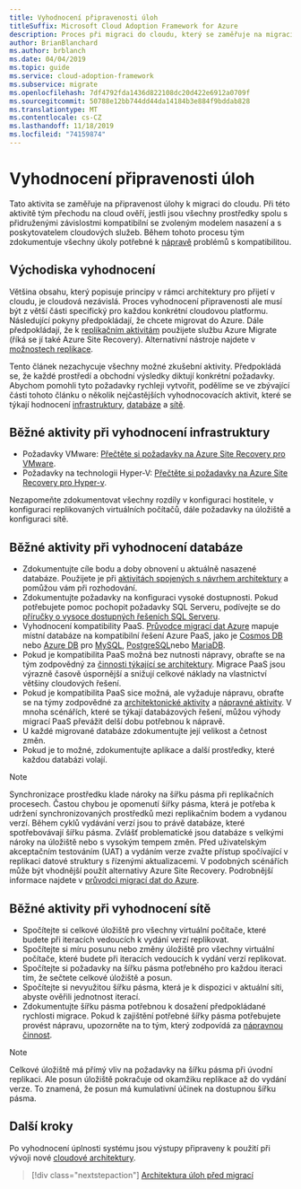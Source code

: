```yaml
---
title: Vyhodnocení připravenosti úloh
titleSuffix: Microsoft Cloud Adoption Framework for Azure
description: Proces při migraci do cloudu, který se zaměřuje na migraci úloh do cloudu.
author: BrianBlanchard
ms.author: brblanch
ms.date: 04/04/2019
ms.topic: guide
ms.service: cloud-adoption-framework
ms.subservice: migrate
ms.openlocfilehash: 7df4792fda1436d822108dc20d422e6912a0709f
ms.sourcegitcommit: 50788e12bb744dd44da14184b3e884f9bddab828
ms.translationtype: MT
ms.contentlocale: cs-CZ
ms.lasthandoff: 11/18/2019
ms.locfileid: "74159874"
---
```

# <a name="evaluate-workload-readiness"></a>Vyhodnocení připravenosti úloh

Tato aktivita se zaměřuje na připravenost úlohy k migraci do cloudu. Při této aktivitě tým přechodu na cloud ověří, jestli jsou všechny prostředky spolu s přidruženými závislostmi kompatibilní se zvoleným modelem nasazení a s poskytovatelem cloudových služeb. Během tohoto procesu tým zdokumentuje všechny úkoly potřebné k [nápravě](../migrate/remediate.md) problémů s kompatibilitou.

## <a name="evaluation-assumptions"></a>Východiska vyhodnocení

Většina obsahu, který popisuje principy v rámci architektury pro přijetí v cloudu, je cloudová nezávislá. Proces vyhodnocení připravenosti ale musí být z větší části specifický pro každou konkrétní cloudovou platformu. Následující pokyny předpokládají, že chcete migrovat do Azure. Dále předpokládají, že k [replikačním aktivitám](../migrate/replicate.md) použijete službu Azure Migrate (říká se jí také Azure Site Recovery). Alternativní nástroje najdete v [možnostech replikace](../migrate/replicate-options.md).

Tento článek nezachycuje všechny možné zkušební aktivity. Předpokládá se, že každé prostředí a obchodní výsledky diktují konkrétní požadavky. Abychom pomohli tyto požadavky rychleji vytvořit, podělíme se ve zbývající části tohoto článku o několik nejčastějších vyhodnocovacích aktivit, které se týkají hodnocení [infrastruktury](#common-infrastructure-evaluation-activities), [databáze](#common-database-evaluation-activities) a [sítě](#common-network-evaluation-activities).

## <a name="common-infrastructure-evaluation-activities"></a>Běžné aktivity při vyhodnocení infrastruktury

- Požadavky VMware: [Přečtěte si požadavky na Azure Site Recovery pro VMware](https://docs.microsoft.com/azure/site-recovery/vmware-physical-azure-support-matrix).
- Požadavky na technologii Hyper-V: [Přečtěte si požadavky na Azure Site Recovery pro Hyper-v](https://docs.microsoft.com/azure/site-recovery/hyper-v-azure-support-matrix).

Nezapomeňte zdokumentovat všechny rozdíly v konfiguraci hostitele, v konfiguraci replikovaných virtuálních počítačů, dále požadavky na úložiště a konfiguraci sítě.

## <a name="common-database-evaluation-activities"></a>Běžné aktivity při vyhodnocení databáze

- Zdokumentujte cíle bodu a doby obnovení u aktuálně nasazené databáze. Použijete je při [aktivitách spojených s návrhem architektury](./architect.md) a pomůžou vám při rozhodování.
- Zdokumentujte požadavky na konfiguraci vysoké dostupnosti. Pokud potřebujete pomoc pochopit požadavky SQL Serveru, podívejte se do [příručky o vysoce dostupných řešeních SQL Serveru](https://docs.microsoft.com/sql/sql-server/failover-clusters/high-availability-solutions-sql-server).
- Vyhodnocení kompatibility PaaS. [Průvodce migrací dat Azure](https://datamigration.microsoft.com) mapuje místní databáze na kompatibilní řešení Azure PaaS, jako je [Cosmos DB](https://docs.microsoft.com/azure/cosmos-db) nebo [Azure DB](https://docs.microsoft.com/azure/sql-database) pro [MySQL](https://docs.microsoft.com/azure/mysql), [PostgreSQL](https://docs.microsoft.com/azure/postgresql)nebo [MariaDB](https://docs.microsoft.com/azure/mariadb).
- Pokud je kompatibilita PaaS možná bez nutnosti nápravy, obraťte se na tým zodpovědný za [činnosti týkající se architektury](./architect.md). Migrace PaaS jsou výrazně časově úspornější a snižují celkové náklady na vlastnictví většiny cloudových řešení.
- Pokud je kompatibilita PaaS sice možná, ale vyžaduje nápravu, obraťte se na týmy zodpovědné za [architektonické aktivity](./architect.md) a [nápravné aktivity](../migrate/remediate.md). V mnoha scénářích, které se týkají databázových řešení, můžou výhody migrací PaaS převážit delší dobu potřebnou k nápravě.
- U každé migrované databáze zdokumentujte její velikost a četnost změn.
- Pokud je to možné, zdokumentujte aplikace a další prostředky, které každou databázi volají.

> [!NOTE]
> Synchronizace prostředku klade nároky na šířku pásma při replikačních procesech. Častou chybou je opomenutí šířky pásma, která je potřeba k udržení synchronizovaných prostředků mezi replikačním bodem a vydanou verzí. Během cyklů vydávání verzí jsou to právě databáze, které spotřebovávají šířku pásma. Zvlášť problematické jsou databáze s velkými nároky na úložiště nebo s vysokým tempem změn. Před uživatelským akceptačním testováním (UAT) a vydáním verze zvažte přístup spočívající v replikaci datové struktury s řízenými aktualizacemi. V podobných scénářích může být vhodnější použít alternativy Azure Site Recovery. Podrobnější informace najdete v [průvodci migrací dat do Azure](https://datamigration.microsoft.com).

## <a name="common-network-evaluation-activities"></a>Běžné aktivity při vyhodnocení sítě

- Spočítejte si celkové úložiště pro všechny virtuální počítače, které budete při iteracích vedoucích k vydání verzí replikovat.
- Spočítejte si míru posunu nebo změny úložiště pro všechny virtuální počítače, které budete při iteracích vedoucích k vydání verzí replikovat.
- Spočítejte si požadavky na šířku pásma potřebného pro každou iteraci tím, že sečtete celkové úložiště a posun.
- Spočítejte si nevyužitou šířku pásma, která je k dispozici v aktuální síti, abyste ověřili jednotnost iterací.
- Zdokumentujte šířku pásma potřebnou k dosažení předpokládané rychlosti migrace. Pokud k zajištění potřebné šířky pásma potřebujete provést nápravu, upozorněte na to tým, který zodpovídá za [nápravnou činnost](../migrate/remediate.md).

> [!NOTE]
> Celkové úložiště má přímý vliv na požadavky na šířku pásma při úvodní replikaci. Ale posun úložiště pokračuje od okamžiku replikace až do vydání verze. To znamená, že posun má kumulativní účinek na dostupnou šířku pásma.

## <a name="next-steps"></a>Další kroky

Po vyhodnocení úplnosti systému jsou výstupy připraveny k použití při vývoji nové [cloudové architektury](./architect.md).

> [!div class="nextstepaction"]
> [Architektura úloh před migrací](./architect.md)
